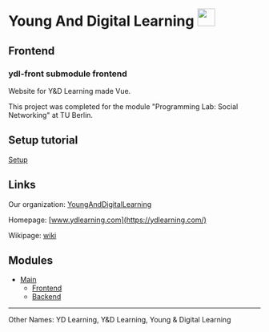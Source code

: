 # Young And Digital Learning <img src="https://ydlearning.com/static/.media/logo-ydl/SVG/YDL-Logo.svg" height="35">

## Frontend

### ydl-front submodule frontend

Website for Y&D Learning made Vue.

This project was completed for the module "Programming Lab: Social Networking" at TU Berlin.

## Setup tutorial
[Setup](https://github.com/YoungAndDigitalLearning/ydl-front/blob/master/Setup.md)

## Links 
Our organization: [YoungAndDigitalLearning](https://github.com/YoungAndDigitalLearning)

Homepage: [www.ydlearning.com](https://ydlearning.com/)

Wikipage: [wiki](https://github.com/YoungAndDigitalLearning/ydl/wiki)

## Modules

- [Main](https://github.com/YoungAndDigitalLearning/ydl)
  - [Frontend](https://github.com/YoungAndDigitalLearning/ydl-front)
  - [Backend](https://github.com/YoungAndDigitalLearning/ydl-api)
  
---

Other Names:
YD Learning, Y&D Learning, Young & Digital Learning
